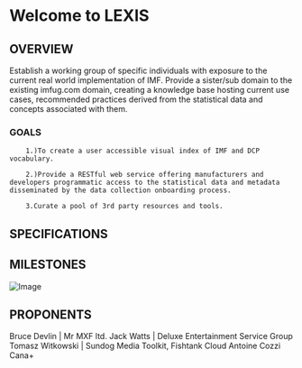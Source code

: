# Welcome to LEXIS 
## OVERVIEW


Establish a working group of specific individuals with exposure to the current real world implementation of IMF. Provide a sister/sub domain to the existing imfug.com domain, creating a knowledge base hosting current use cases, recommended practices derived from the statistical data and concepts associated with them.


### GOALS
        1.)To create a user accessible visual index of IMF and DCP vocabulary.

        2.)Provide a RESTful web service offering manufacturers and developers programmatic access to the statistical data and metadata disseminated by the data collection onboarding process.

        3.Curate a pool of 3rd party resources and tools.

## SPECIFICATIONS


## MILESTONES

![Image](https://imfug.com/wp-content/uploads/2017/08/cropped-HPA-User-Group-logo.png)

## PROPONENTS

Bruce Devlin | Mr MXF ltd.
Jack Watts | Deluxe Entertainment Service Group
Tomasz Witkowski | Sundog Media Toolkit, Fishtank Cloud
Antoine Cozzi     Cana+



